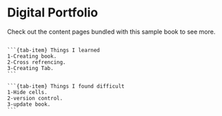 # Digital Portfolio



Check out the content pages bundled with this sample book to see more.

```{tableofcontents}
```

````{tab-set}
```{tab-item} Things I learned
1-Creating book.
2-Cross refrencing. 
3-Creating Tab.
```

```{tab-item} Things I found difficult
1-Hide cells.
2-version control.
3-update book.
```
````